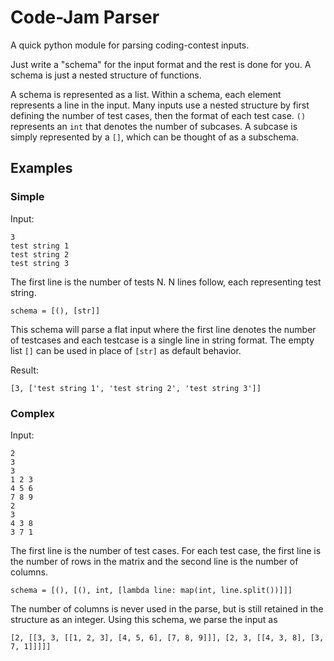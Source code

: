 # Code-Jam Parser

A quick python module for parsing coding-contest inputs.

Just write a "schema" for the input format and the rest is done for you.
A schema is just a nested structure of functions.

A schema is represented as a list. Within a schema, each element represents a line in the input. Many inputs use a nested structure by first defining the number of test cases, then the format of each test case. `()` represents an `int` that denotes the number of subcases. A subcase is simply represented by a `[]`, which can be thought of as a subschema.

## Examples
### Simple

Input:

    3
    test string 1
    test string 2
    test string 3

The first line is the number of tests N. N lines follow, each representing test string.

    schema = [(), [str]]

This schema will parse a flat input where the first line denotes the number of testcases and each testcase is a single line in string format. The empty list `[]` can be used in place of `[str]` as default behavior.

Result:

    [3, ['test string 1', 'test string 2', 'test string 3']]





### Complex

Input:

    2
    3
    3
    1 2 3
    4 5 6
    7 8 9
    2
    3
    4 3 8
    3 7 1

The first line is the number of test cases.
For each test case, the first line is the number of rows in the matrix and the second line is the number of columns.

    schema = [(), [(), int, [lambda line: map(int, line.split())]]]

The number of columns is never used in the parse, but is still retained in the structure as an integer. Using this schema, we parse the input as

    [2, [[3, 3, [[1, 2, 3], [4, 5, 6], [7, 8, 9]]], [2, 3, [[4, 3, 8], [3, 7, 1]]]]]
